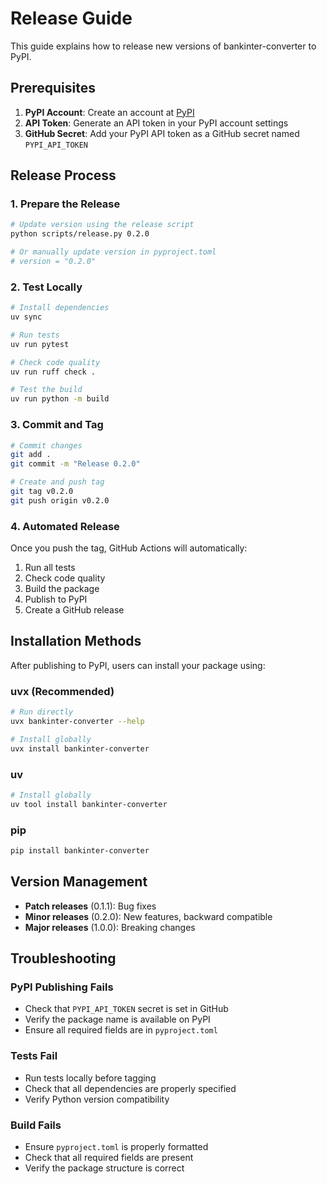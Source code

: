 # Release Guide

This guide explains how to release new versions of bankinter-converter to PyPI.

## Prerequisites

1. **PyPI Account**: Create an account at [PyPI](https://pypi.org/account/register/)
2. **API Token**: Generate an API token in your PyPI account settings
3. **GitHub Secret**: Add your PyPI API token as a GitHub secret named `PYPI_API_TOKEN`

## Release Process

### 1. Prepare the Release

```bash
# Update version using the release script
python scripts/release.py 0.2.0

# Or manually update version in pyproject.toml
# version = "0.2.0"
```

### 2. Test Locally

```bash
# Install dependencies
uv sync

# Run tests
uv run pytest

# Check code quality
uv run ruff check .

# Test the build
uv run python -m build
```

### 3. Commit and Tag

```bash
# Commit changes
git add .
git commit -m "Release 0.2.0"

# Create and push tag
git tag v0.2.0
git push origin v0.2.0
```

### 4. Automated Release

Once you push the tag, GitHub Actions will automatically:

1. Run all tests
2. Check code quality
3. Build the package
4. Publish to PyPI
5. Create a GitHub release

## Installation Methods

After publishing to PyPI, users can install your package using:

### uvx (Recommended)
```bash
# Run directly
uvx bankinter-converter --help

# Install globally
uvx install bankinter-converter
```

### uv
```bash
# Install globally
uv tool install bankinter-converter
```

### pip
```bash
pip install bankinter-converter
```

## Version Management

- **Patch releases** (0.1.1): Bug fixes
- **Minor releases** (0.2.0): New features, backward compatible
- **Major releases** (1.0.0): Breaking changes

## Troubleshooting

### PyPI Publishing Fails
- Check that `PYPI_API_TOKEN` secret is set in GitHub
- Verify the package name is available on PyPI
- Ensure all required fields are in `pyproject.toml`

### Tests Fail
- Run tests locally before tagging
- Check that all dependencies are properly specified
- Verify Python version compatibility

### Build Fails
- Ensure `pyproject.toml` is properly formatted
- Check that all required fields are present
- Verify the package structure is correct
